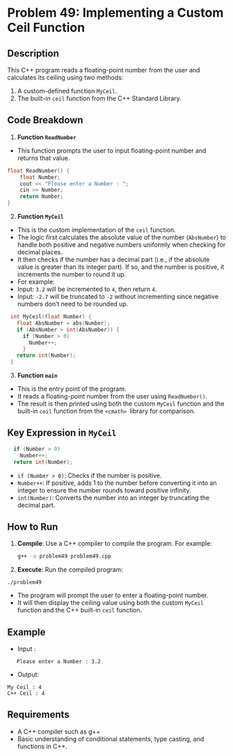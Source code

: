 # Problem 49: Implementing a Custom Ceil Function

## Description
This C++ program reads a floating-point number from the user and calculates its ceiling using two methods:
1. A custom-defined function `MyCeil`.
2. The built-in `ceil` function from the C++ Standard Library.

## Code Breakdown

1. **Function `ReadNumber`**
- This function prompts the user to input
  floating-point number and returns that value.
 ```cpp
 float ReadNumber() {
     float Number;
     cout << "Please enter a Number : ";
     cin >> Number;
     return Number;
 }
```
2. **Function `MyCeil`**
- This is the custom implementation of the `ceil` function.
- The logic first calculates the absolute value of the number (`AbsNumber`) to handle both positive and negative numbers uniformly when checking for decimal places.
- It then checks if the number has a decimal part (i.e., if the absolute value is greater than its integer part). If so, and the number is positive, it increments the number to round it up.
- For example:
- Input: `3.2` will be incremented to `4`, then return `4`.
- Input: `-2.7` will be truncated to `-2` without incrementing since negative numbers don’t need to be rounded up.
```cpp
 int MyCeil(float Number) {
   float AbsNumber = abs(Number);
   if (AbsNumber > int(AbsNumber)) {
     if (Number > 0)
       Number++;
     }
   return int(Number);
 }
```
3. **Function `main`**
* This is the entry point of the program.
* It reads a floating-point number from the user using `ReadNumber()`.
* The result is then printed using both the custom `MyCeil` function and the built-in `ceil` function from the `<cmath> `library for comparison.

## Key Expression in `MyCeil`

```Cpp
  if (Number > 0)
    Number++;
  return int(Number);
```
* `if (Number > 0)`: Checks if the number is positive.
* `Number++`: If positive, adds 1 to the number before converting it into an integer to ensure the number rounds toward positive infinity.
* `int(Number)`: Converts the number into an integer by truncating the decimal part.
## How to Run
1. **Compile**: Use a C++ compiler to compile the program. For example:
   ```bash
   g++ -o problem49 problem49.cpp
   ```

 2. **Execute**: Run the compiled program:
 ```
./problem49
 ```
* The program will prompt the user to enter a floating-point number.
* It will then display the  ceiling value using both the custom `MyCeil` function and the C++ built-in `ceil` function.

## Example
- Input :
 ```
	Please enter a Number : 3.2
 ```
 -  Output:
```
My Ceil : 4
C++ Ceil : 4
```

## Requirements
- A C++ compiler such as g++
- Basic understanding of conditional statements, type casting, and functions in C++.